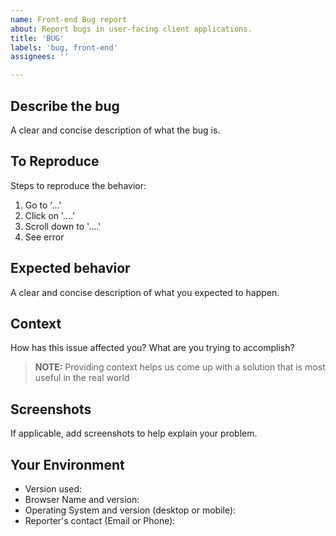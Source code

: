 ```yaml
---
name: Front-end Bug report
about: Report bugs in user-facing client applications.
title: 'BUG'
labels: 'bug, front-end'
assignees: ''

---
```


## Describe the bug

A clear and concise description of what the bug is.

## To Reproduce

Steps to reproduce the behavior:

1. Go to '...'
2. Click on '....'
3. Scroll down to '....'
4. See error

## Expected behavior

A clear and concise description of what you expected to happen.

## Context

How has this issue affected you?
What are you trying to accomplish?

> **NOTE:** Providing context helps us come up with a solution that is most useful in the real world

## Screenshots

If applicable, add screenshots to help explain your problem.

## Your Environment

- Version used:
- Browser Name and version:
- Operating System and version (desktop or mobile):
- Reporter's contact (Email or Phone):
